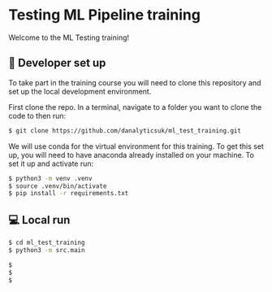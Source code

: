 # Testing ML Pipeline training

Welcome to the ML Testing training!

## :wrench: Developer set up

To take part in the training course you will need to clone this repository and set up the local development environment.

First clone the repo. In a terminal, navigate to a folder you want to clone the code to then run:

```bash
$ git clone https://github.com/danalyticsuk/ml_test_training.git
```

We will use conda for the virtual environment for this training. To get this set up, you will need to have anaconda already installed on your machine. To set it up and activate run:

```bash
$ python3 -m venv .venv
$ source .venv/bin/activate
$ pip install -r requirements.txt
```

## :computer: Local run


```bash
$ cd ml_test_training
$ python3 -m src.main
```


```bash
$
$
$
```
